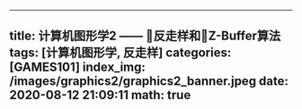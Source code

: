 ---
title: 计算机图形学2 —— 反走样和Z-Buffer算法
tags: [计算机图形学, 反走样]
categories: [GAMES101]
index_img: /images/graphics2/graphics2_banner.jpeg
date: 2020-08-12 21:09:11
math: true
--